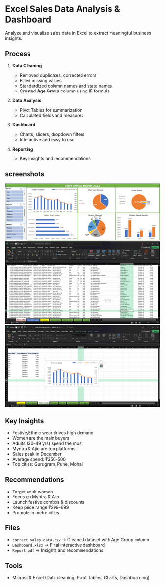 # Excel Sales Data Analysis & Dashboard

Analyze and visualize sales data in Excel to extract meaningful business insights.

## Process

1. **Data Cleaning**
   - Removed duplicates, corrected errors
   - Filled missing values
   - Standardized column names and state names
   - Created **Age Group** column using IF formula

2. **Data Analysis**
   - Pivot Tables for summarization
   - Calculated fields and measures

3. **Dashboard**
   - Charts, slicers, dropdown filters
   - Interactive and easy to use

4. **Reporting**
   - Key insights and recommendations

## screenshots
![store analysis dashboard](https://github.com/Bhargav-Barewar/Sales-Data-Analysis-Dashboard/blob/main/Assets/Dashboard.png)
![original data](https://github.com/Bhargav-Barewar/Sales-Data-Analysis-Dashboard/blob/main/Assets/Screenshot2.png)
![pivot tables](https://github.com/Bhargav-Barewar/Sales-Data-Analysis-Dashboard/blob/main/Assets/screenshot1.png)


## Key Insights

- Festive/Ethnic wear drives high demand  
- Women are the main buyers  
- Adults (30–49 yrs) spend the most  
- Myntra & Ajio are top platforms  
- Sales peak in December  
- Average spend: ₹350–500  
- Top cities: Gurugram, Pune, Mohali  

## Recommendations

- Target adult women  
- Focus on Myntra & Ajio  
- Launch festive combos & discounts  
- Keep price range ₹299–699  
- Promote in metro cities  

## Files

- `correct sales data.csv` → Cleaned dataset with Age Group column  
- `Dashboard.xlsx` → Final interactive dashboard  
- `Report.pdf` → Insights and recommendations  

## Tools

- Microsoft Excel (Data cleaning, Pivot Tables, Charts, Dashboarding)
